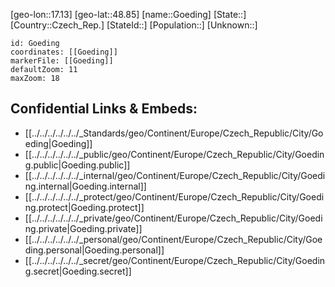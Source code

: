 ﻿---
location: [48.85,17.13]
mapzoom: [7,12] 
mapmarker: city 
type: City
tags:
- geo/City


SpocWebEntityId: 30488
isDeleted: false
confidential: public

---
[geo-lon::17.13]
[geo-lat::48.85]
[name::Goeding]
[State::]
[Country::Czech_Rep.]
[StateId::]
[Population::]
[Unknown::]


```leaflet
id: Goeding
coordinates: [[Goeding]]
markerFile: [[Goeding]]
defaultZoom: 11 
maxZoom: 18
```


## Confidential Links & Embeds: 
- [[../../../../../../_Standards/geo/Continent/Europe/Czech_Republic/City/Goeding|Goeding]] 
- [[../../../../../../_public/geo/Continent/Europe/Czech_Republic/City/Goeding.public|Goeding.public]] 
- [[../../../../../../_internal/geo/Continent/Europe/Czech_Republic/City/Goeding.internal|Goeding.internal]] 
- [[../../../../../../_protect/geo/Continent/Europe/Czech_Republic/City/Goeding.protect|Goeding.protect]] 
- [[../../../../../../_private/geo/Continent/Europe/Czech_Republic/City/Goeding.private|Goeding.private]] 
- [[../../../../../../_personal/geo/Continent/Europe/Czech_Republic/City/Goeding.personal|Goeding.personal]] 
- [[../../../../../../_secret/geo/Continent/Europe/Czech_Republic/City/Goeding.secret|Goeding.secret]] 

